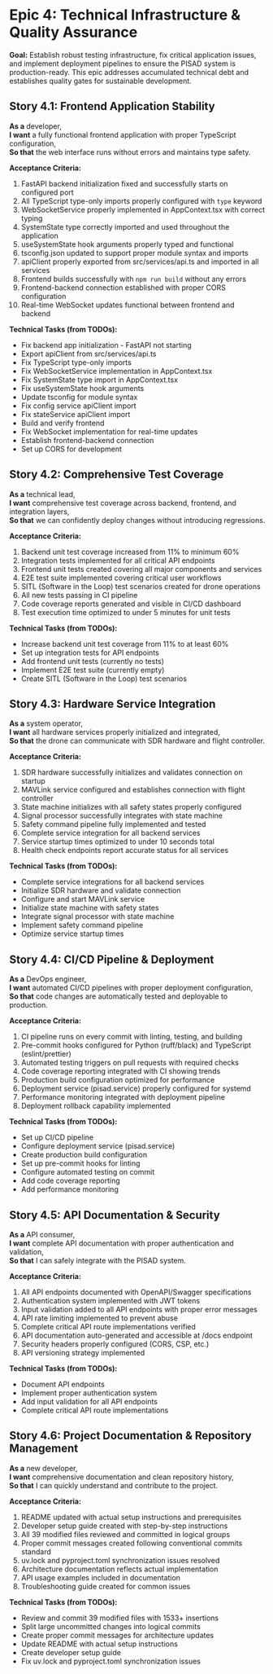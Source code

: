 # Epic 4: Technical Infrastructure & Quality Assurance

**Goal:** Establish robust testing infrastructure, fix critical application issues, and implement deployment pipelines to ensure the PISAD system is production-ready. This epic addresses accumulated technical debt and establishes quality gates for sustainable development.

## Story 4.1: Frontend Application Stability

**As a** developer,  
**I want** a fully functional frontend application with proper TypeScript configuration,  
**So that** the web interface runs without errors and maintains type safety.

**Acceptance Criteria:**

1. FastAPI backend initialization fixed and successfully starts on configured port
2. All TypeScript type-only imports properly configured with `type` keyword
3. WebSocketService properly implemented in AppContext.tsx with correct typing
4. SystemState type correctly imported and used throughout the application
5. useSystemState hook arguments properly typed and functional
6. tsconfig.json updated to support proper module syntax and imports
7. apiClient properly exported from src/services/api.ts and imported in all services
8. Frontend builds successfully with `npm run build` without any errors
9. Frontend-backend connection established with proper CORS configuration
10. Real-time WebSocket updates functional between frontend and backend

**Technical Tasks (from TODOs):**
- Fix backend app initialization - FastAPI not starting
- Export apiClient from src/services/api.ts
- Fix TypeScript type-only imports
- Fix WebSocketService implementation in AppContext.tsx
- Fix SystemState type import in AppContext.tsx
- Fix useSystemState hook arguments
- Update tsconfig for module syntax
- Fix config service apiClient import
- Fix stateService apiClient import
- Build and verify frontend
- Fix WebSocket implementation for real-time updates
- Establish frontend-backend connection
- Set up CORS for development

## Story 4.2: Comprehensive Test Coverage

**As a** technical lead,  
**I want** comprehensive test coverage across backend, frontend, and integration layers,  
**So that** we can confidently deploy changes without introducing regressions.

**Acceptance Criteria:**

1. Backend unit test coverage increased from 11% to minimum 60%
2. Integration tests implemented for all critical API endpoints
3. Frontend unit tests created covering all major components and services
4. E2E test suite implemented covering critical user workflows
5. SITL (Software in the Loop) test scenarios created for drone operations
6. All new tests passing in CI pipeline
7. Code coverage reports generated and visible in CI/CD dashboard
8. Test execution time optimized to under 5 minutes for unit tests

**Technical Tasks (from TODOs):**
- Increase backend unit test coverage from 11% to at least 60%
- Set up integration tests for API endpoints
- Add frontend unit tests (currently no tests)
- Implement E2E test suite (currently empty)
- Create SITL (Software in the Loop) test scenarios

## Story 4.3: Hardware Service Integration

**As a** system operator,  
**I want** all hardware services properly initialized and integrated,  
**So that** the drone can communicate with SDR hardware and flight controller.

**Acceptance Criteria:**

1. SDR hardware successfully initializes and validates connection on startup
2. MAVLink service configured and establishes connection with flight controller
3. State machine initializes with all safety states properly configured
4. Signal processor successfully integrates with state machine
5. Safety command pipeline fully implemented and tested
6. Complete service integration for all backend services
7. Service startup times optimized to under 10 seconds total
8. Health check endpoints report accurate status for all services

**Technical Tasks (from TODOs):**
- Complete service integrations for all backend services
- Initialize SDR hardware and validate connection
- Configure and start MAVLink service
- Initialize state machine with safety states
- Integrate signal processor with state machine
- Implement safety command pipeline
- Optimize service startup times

## Story 4.4: CI/CD Pipeline & Deployment

**As a** DevOps engineer,  
**I want** automated CI/CD pipelines with proper deployment configuration,  
**So that** code changes are automatically tested and deployable to production.

**Acceptance Criteria:**

1. CI pipeline runs on every commit with linting, testing, and building
2. Pre-commit hooks configured for Python (ruff/black) and TypeScript (eslint/prettier)
3. Automated testing triggers on pull requests with required checks
4. Code coverage reporting integrated with CI showing trends
5. Production build configuration optimized for performance
6. Deployment service (pisad.service) properly configured for systemd
7. Performance monitoring integrated with deployment pipeline
8. Deployment rollback capability implemented

**Technical Tasks (from TODOs):**
- Set up CI/CD pipeline
- Configure deployment service (pisad.service)
- Create production build configuration
- Set up pre-commit hooks for linting
- Configure automated testing on commit
- Add code coverage reporting
- Add performance monitoring

## Story 4.5: API Documentation & Security

**As a** API consumer,  
**I want** complete API documentation with proper authentication and validation,  
**So that** I can safely integrate with the PISAD system.

**Acceptance Criteria:**

1. All API endpoints documented with OpenAPI/Swagger specifications
2. Authentication system implemented with JWT tokens
3. Input validation added to all API endpoints with proper error messages
4. API rate limiting implemented to prevent abuse
5. Complete critical API route implementations verified
6. API documentation auto-generated and accessible at /docs endpoint
7. Security headers properly configured (CORS, CSP, etc.)
8. API versioning strategy implemented

**Technical Tasks (from TODOs):**
- Document API endpoints
- Implement proper authentication system
- Add input validation for all API endpoints
- Complete critical API route implementations

## Story 4.6: Project Documentation & Repository Management

**As a** new developer,  
**I want** comprehensive documentation and clean repository history,  
**So that** I can quickly understand and contribute to the project.

**Acceptance Criteria:**

1. README updated with actual setup instructions and prerequisites
2. Developer setup guide created with step-by-step instructions
3. All 39 modified files reviewed and committed in logical groups
4. Proper commit messages created following conventional commits standard
5. uv.lock and pyproject.toml synchronization issues resolved
6. Architecture documentation reflects actual implementation
7. API usage examples included in documentation
8. Troubleshooting guide created for common issues

**Technical Tasks (from TODOs):**
- Review and commit 39 modified files with 1533+ insertions
- Split large uncommitted changes into logical commits
- Create proper commit messages for architecture updates
- Update README with actual setup instructions
- Create developer setup guide
- Fix uv.lock and pyproject.toml synchronization issues